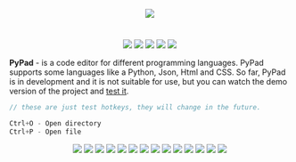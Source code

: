 <p align="center">
  <img src="assets/icons/system_icons/Logo PyPad.png">
</p>

<h1></h1>
<p align="center">

  <img src="https://img.shields.io/badge/version-v0.2.2--alpha-green">
  <img src="https://img.shields.io/github/license/chebupelka8/PyPad-v2">
  <img src="https://img.shields.io/github/commit-activity/t/chebupelka8/PyPad-v2"> 
  <img src="https://img.shields.io/github/stars/chebupelka8/PyPad-v2">
  <img src="https://img.shields.io/github/watchers/chebupelka8/PyPad-v2">
  
</p>


<b>PyPad</b> - is a code editor for different programming languages. 
PyPad supports some languages like a Python, Json, Html and CSS. So far, PyPad is in development and it is not suitable for use, but you can watch the demo version of the project and  <a href="https://github.com/chebupelka8/PyPad-v.2/releases/tag/v0.2.1">test it</a>.

```java
// these are just test hotkeys, they will change in the future.

Ctrl+O - Open directory
Ctrl+P - Open file
```

<p align="center">
  <img src="screenshots/screen5.png">
  <img src="screenshots/screen6.png">
  <img src="screenshots/screen3.png">
  <img src="screenshots/screen1.png">
  <img src="screenshots/screen13.png">
  <img src="screenshots/screen0.png">
  <img src="screenshots/screen2.png">
  <img src="screenshots/screen4.png">
  <img src="screenshots/screen7.png">
  <img src="screenshots/screen8.png">
  <img src="screenshots/screen10.png">
  <img src="screenshots/screen9.png">
  <img src="screenshots/screen12.png">
  <img src="screenshots/screen11.png">
  
</p>
